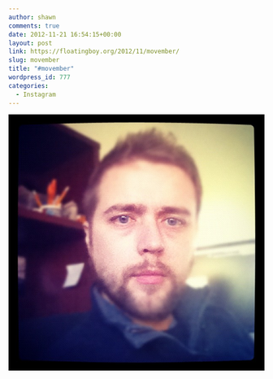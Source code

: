 ```yaml
---
author: shawn
comments: true
date: 2012-11-21 16:54:15+00:00
layout: post
link: https://floatingboy.org/2012/11/movember/
slug: movember
title: "#movember"
wordpress_id: 777
categories:
  - Instagram
---
```


![#movember](/assets/media/2012/11/2c2a92ba33ea11e29d8c22000a1fbd8b_7.jpg)
